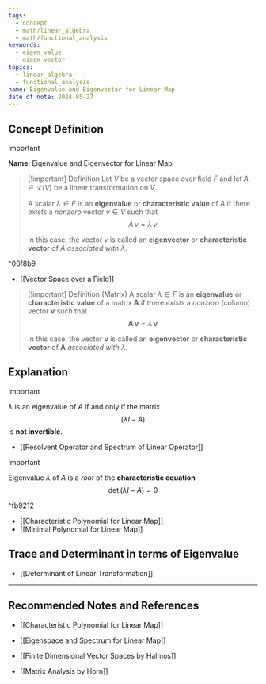 ```yaml
---
tags:
  - concept
  - math/linear_algebra
  - math/functional_analysis
keywords:
  - eigen_value
  - eigen_vector
topics:
  - linear_algebra
  - functional_analysis
name: Eigenvalue and Eigenvector for Linear Map
date of note: 2024-05-27
---
```


## Concept Definition

>[!important]
>**Name**: Eigenvalue and Eigenvector for Linear Map

>[!important] Definition
>Let $V$ be a vector space over field $F$ and let $A \in \mathcal{L}(V)$ be a linear transformation on $V$.
>
>A scalar $\lambda \in F$ is an **eigenvalue** or **characteristic value** of $A$ if there *exists* a *nonzero* vector $v\in V$ such that 
>$$
>A\,v = \lambda\,v
>$$
>
>In this case, the vector $v$ is called an **eigenvector** or **characteristic vector** of $A$ *associated with* $\lambda.$

^06f8b9

- [[Vector Space over a Field]]

>[!important] Definition (Matrix)
>A scalar $\lambda \in F$ is an **eigenvalue** or **characteristic value** of a matrix $\boldsymbol{A}$ if there *exists* a *nonzero* (column) vector $\boldsymbol{v}$ such that 
>$$
>\boldsymbol{A\,v} = \lambda\, \boldsymbol{v}
>$$
>
>In this case, the vector $\boldsymbol{v}$ is called an **eigenvector** or **characteristic vector** of $\boldsymbol{A}$ *associated with* $\lambda.$


## Explanation

>[!important]
>$\lambda$ is an eigenvalue of $A$ if and only if the matrix
>$$
>(\lambda I - A)
>$$
>is **not invertible**.

- [[Resolvent Operator and Spectrum of Linear Operator]]

>[!important]
>Eigenvalue $\lambda$ of $A$ is a *root* of the **characteristic equation**
>$$
>\det \left(\lambda I - A\right) = 0
>$$

^fb9212

- [[Characteristic Polynomial for Linear Map]]
- [[Minimal Polynomial for Linear Map]]


## Trace and Determinant in terms of Eigenvalue




- [[Determinant of Linear Transformation]]






-----------
##  Recommended Notes and References

- [[Characteristic Polynomial for Linear Map]]
- [[Eigenspace and Spectrum for Linear Map]]

- [[Finite Dimensional Vector Spaces by Halmos]]
- [[Matrix Analysis by Horn]]